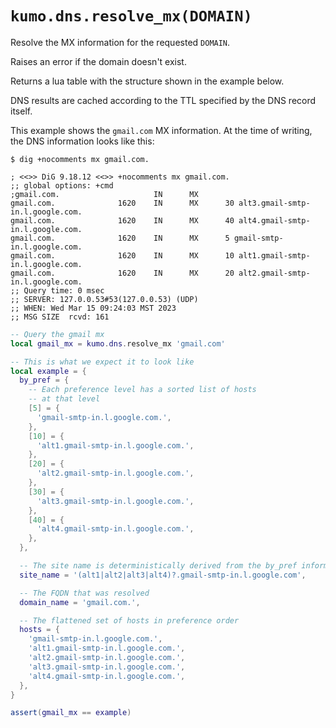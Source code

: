 # `kumo.dns.resolve_mx(DOMAIN)`

Resolve the MX information for the requested `DOMAIN`.

Raises an error if the domain doesn't exist.

Returns a lua table with the structure shown in the example below.

DNS results are cached according to the TTL specified by the DNS record itself.

This example shows the `gmail.com` MX information.  At the time of writing, the
DNS information looks like this:

```console
$ dig +nocomments mx gmail.com.

; <<>> DiG 9.18.12 <<>> +nocomments mx gmail.com.
;; global options: +cmd
;gmail.com.                     IN      MX
gmail.com.              1620    IN      MX      30 alt3.gmail-smtp-in.l.google.com.
gmail.com.              1620    IN      MX      40 alt4.gmail-smtp-in.l.google.com.
gmail.com.              1620    IN      MX      5 gmail-smtp-in.l.google.com.
gmail.com.              1620    IN      MX      10 alt1.gmail-smtp-in.l.google.com.
gmail.com.              1620    IN      MX      20 alt2.gmail-smtp-in.l.google.com.
;; Query time: 0 msec
;; SERVER: 127.0.0.53#53(127.0.0.53) (UDP)
;; WHEN: Wed Mar 15 09:24:03 MST 2023
;; MSG SIZE  rcvd: 161
```

```lua
-- Query the gmail mx
local gmail_mx = kumo.dns.resolve_mx 'gmail.com'

-- This is what we expect it to look like
local example = {
  by_pref = {
    -- Each preference level has a sorted list of hosts
    -- at that level
    [5] = {
      'gmail-smtp-in.l.google.com.',
    },
    [10] = {
      'alt1.gmail-smtp-in.l.google.com.',
    },
    [20] = {
      'alt2.gmail-smtp-in.l.google.com.',
    },
    [30] = {
      'alt3.gmail-smtp-in.l.google.com.',
    },
    [40] = {
      'alt4.gmail-smtp-in.l.google.com.',
    },
  },

  -- The site name is deterministically derived from the by_pref information
  site_name = '(alt1|alt2|alt3|alt4)?.gmail-smtp-in.l.google.com',

  -- The FQDN that was resolved
  domain_name = 'gmail.com.',

  -- The flattened set of hosts in preference order
  hosts = {
    'gmail-smtp-in.l.google.com.',
    'alt1.gmail-smtp-in.l.google.com.',
    'alt2.gmail-smtp-in.l.google.com.',
    'alt3.gmail-smtp-in.l.google.com.',
    'alt4.gmail-smtp-in.l.google.com.',
  },
}

assert(gmail_mx == example)
```
